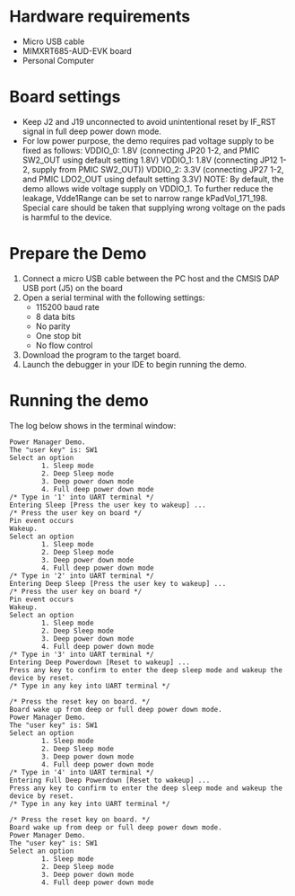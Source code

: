 Hardware requirements
=====================
- Micro USB cable
- MIMXRT685-AUD-EVK board
- Personal Computer

Board settings
============
- Keep J2 and J19 unconnected to avoid unintentional reset by IF_RST signal in full deep power down mode.
- For low power purpose, the demo requires pad voltage supply to be fixed as follows:
  VDDIO_0: 1.8V (connecting JP20 1-2, and PMIC SW2_OUT using default setting 1.8V)
  VDDIO_1: 1.8V (connecting JP12 1-2, supply from PMIC SW2_OUT))
  VDDIO_2: 3.3V (connecting JP27 1-2, and PMIC LDO2_OUT using default setting 3.3V)
  NOTE: By default, the demo allows wide voltage supply on VDDIO_1. To further reduce the leakage,
        Vdde1Range can be set to narrow range kPadVol_171_198. Special care should be taken that
        supplying wrong voltage on the pads is harmful to the device.

Prepare the Demo
===============
1.  Connect a micro USB cable between the PC host and the CMSIS DAP USB port (J5) on the board
2.  Open a serial terminal with the following settings:
    - 115200 baud rate
    - 8 data bits
    - No parity
    - One stop bit
    - No flow control
3.  Download the program to the target board.
4.  Launch the debugger in your IDE to begin running the demo.

Running the demo
================
The log below shows in the terminal window:
~~~~~~~~~~~~~~~~~~~~~~~~~~~~~~~~~~~
Power Manager Demo.
The "user key" is: SW1
Select an option
        1. Sleep mode
        2. Deep Sleep mode
        3. Deep power down mode
        4. Full deep power down mode
/* Type in '1' into UART terminal */
Entering Sleep [Press the user key to wakeup] ...
/* Press the user key on board */
Pin event occurs
Wakeup.
Select an option
        1. Sleep mode
        2. Deep Sleep mode
        3. Deep power down mode
        4. Full deep power down mode
/* Type in '2' into UART terminal */
Entering Deep Sleep [Press the user key to wakeup] ...
/* Press the user key on board */
Pin event occurs
Wakeup.
Select an option
        1. Sleep mode
        2. Deep Sleep mode
        3. Deep power down mode
        4. Full deep power down mode
/* Type in '3' into UART terminal */
Entering Deep Powerdown [Reset to wakeup] ...
Press any key to confirm to enter the deep sleep mode and wakeup the device by reset.
/* Type in any key into UART terminal */

/* Press the reset key on board. */
Board wake up from deep or full deep power down mode.
Power Manager Demo.
The "user key" is: SW1
Select an option
        1. Sleep mode
        2. Deep Sleep mode
        3. Deep power down mode
        4. Full deep power down mode
/* Type in '4' into UART terminal */
Entering Full Deep Powerdown [Reset to wakeup] ...
Press any key to confirm to enter the deep sleep mode and wakeup the device by reset.
/* Type in any key into UART terminal */

/* Press the reset key on board. */
Board wake up from deep or full deep power down mode.
Power Manager Demo.
The "user key" is: SW1
Select an option
        1. Sleep mode
        2. Deep Sleep mode
        3. Deep power down mode
        4. Full deep power down mode
~~~~~~~~~~~~~~~~~~~~~~~~~~~~~~~~~~~
